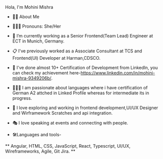 Hola, I'm Mohini Mishra

-  👩‍💻 About Me

-  👩🏻‍💻 Pronouns: She/Her
-  💼 I’m currently working as a Senior Frontend(Team Lead) Engineer at ECT in Munich, Germany.
-  📋 I've previously worked as a Associate Consultant at TCS and Frontend(UI) Developer at Harman,CDSCO.
-  🎒 I've done almost 10+ Certification of Development from LinkedIn, you can check my achievement here-https://www.linkedin.com/in/mohini-mishra-9349206b/.
-  👩🏻‍🏫 I am passionate about languages where i have certification of German A2 attched in Linked Profile whereas for intermediate its in progress.
-  🧭 I love exploring and working in frontend development,UI/UX Designer and Wirframework Scratches and api integration.
-  🎭 I love speaking at events and connecting with people.

-  🛠️Languages and tools-

 ** Angular,  HTML,   CSS,   JavaScript,   React,   Typescript,    UI/UX, Wireframeworks,   Agile,   Git Jira.
**
